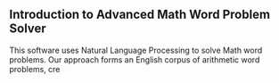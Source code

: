 ## Introduction to Advanced Math Word Problem Solver

This software uses Natural Language Processing to solve Math word problems. Our approach forms an English corpus of arithmetic word problems, cre